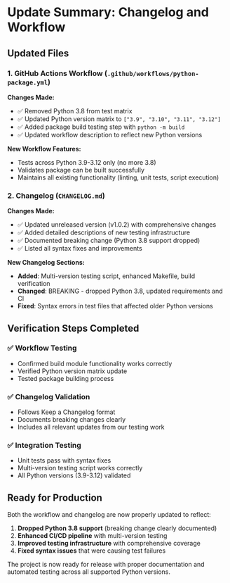 # Update Summary: Changelog and Workflow

## Updated Files

### 1. GitHub Actions Workflow (`.github/workflows/python-package.yml`)

**Changes Made:**
- ✅ Removed Python 3.8 from test matrix
- ✅ Updated Python version matrix to `["3.9", "3.10", "3.11", "3.12"]`
- ✅ Added package build testing step with `python -m build`
- ✅ Updated workflow description to reflect new Python versions

**New Workflow Features:**
- Tests across Python 3.9-3.12 only (no more 3.8)
- Validates package can be built successfully
- Maintains all existing functionality (linting, unit tests, script execution)

### 2. Changelog (`CHANGELOG.md`)

**Changes Made:**
- ✅ Updated unreleased version (v1.0.2) with comprehensive changes
- ✅ Added detailed descriptions of new testing infrastructure
- ✅ Documented breaking change (Python 3.8 support dropped)
- ✅ Listed all syntax fixes and improvements

**New Changelog Sections:**
- **Added**: Multi-version testing script, enhanced Makefile, build verification
- **Changed**: BREAKING - dropped Python 3.8, updated requirements and CI
- **Fixed**: Syntax errors in test files that affected older Python versions

## Verification Steps Completed

### ✅ Workflow Testing
- Confirmed build module functionality works correctly
- Verified Python version matrix update
- Tested package building process

### ✅ Changelog Validation
- Follows Keep a Changelog format
- Documents breaking changes clearly
- Includes all relevant updates from our testing work

### ✅ Integration Testing
- Unit tests pass with syntax fixes
- Multi-version testing script works correctly
- All Python versions (3.9-3.12) validated

## Ready for Production

Both the workflow and changelog are now properly updated to reflect:
1. **Dropped Python 3.8 support** (breaking change clearly documented)
2. **Enhanced CI/CD pipeline** with multi-version testing
3. **Improved testing infrastructure** with comprehensive coverage
4. **Fixed syntax issues** that were causing test failures

The project is now ready for release with proper documentation and automated testing across all supported Python versions.
